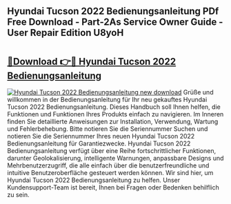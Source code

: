 ## Hyundai Tucson 2022 Bedienungsanleitung PDf Free Download - Part-2As Service Owner Guide - User Repair Edition U8yoH

# <h2><a href="http://df4a68f.blite.top/?on=Hyundai+Tucson+2022+Bedienungsanleitung">🔗Download 👉🔴 Hyundai Tucson 2022 Bedienungsanleitung</a></h2>

[![Hyundai Tucson 2022 Bedienungsanleitung new download](https://i.imgur.com/lujVjoI.png)](http://df4a68f.blite.top/?on=Hyundai+Tucson+2022+Bedienungsanleitung)
Grüße und willkommen in der Bedienungsanleitung für Ihr neu gekauftes Hyundai Tucson 2022 Bedienungsanleitung. Dieses Handbuch soll Ihnen helfen, die Funktionen und Funktionen Ihres Produkts einfach zu navigieren. Im Inneren finden Sie detaillierte Anweisungen zur Installation, Verwendung, Wartung und Fehlerbehebung. Bitte notieren Sie die Seriennummer Suchen und notieren Sie die Seriennummer Ihres neuen Hyundai Tucson 2022 Bedienungsanleitung für Garantiezwecke. Hyundai Tucson 2022 Bedienungsanleitung verfügt über eine Reihe fortschrittlicher Funktionen, darunter Geolokalisierung, intelligente Warnungen, anpassbare Designs und Mehrbenutzerzugriff, die alle einfach über die benutzerfreundliche und intuitive Benutzeroberfläche gesteuert werden können. Wir sind hier, um Hyundai Tucson 2022 Bedienungsanleitung zu helfen. Unser Kundensupport-Team ist bereit, Ihnen bei Fragen oder Bedenken behilflich zu sein.
